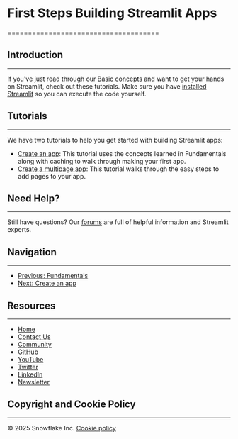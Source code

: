 # First Steps Building Streamlit Apps
=====================================

## Introduction
---------------

If you've just read through our [Basic concepts](/get-started/fundamentals/main-concepts) and want to get your hands on Streamlit, check out these tutorials. Make sure you have [installed Streamlit](/get-started/installation) so you can execute the code yourself.

## Tutorials
------------

We have two tutorials to help you get started with building Streamlit apps:

*   [Create an app](/get-started/tutorials/create-an-app): This tutorial uses the concepts learned in Fundamentals along with caching to walk through making your first app.
*   [Create a multipage app](/get-started/tutorials/create-a-multipage-app): This tutorial walks through the easy steps to add pages to your app.

## Need Help?
-------------

Still have questions? Our [forums](https://discuss.streamlit.io) are full of helpful information and Streamlit experts.

## Navigation
------------

*   [Previous: Fundamentals](/get-started/fundamentals)
*   [Next: Create an app](/get-started/tutorials/create-an-app)

## Resources
------------

*   [Home](/)
*   [Contact Us](mailto:hello@streamlit.io?subject=Contact%20from%20documentation%20)
*   [Community](https://discuss.streamlit.io)
*   [GitHub](https://github.com/streamlit)
*   [YouTube](https://www.youtube.com/channel/UC3LD42rjj-Owtxsa6PwGU5Q)
*   [Twitter](https://twitter.com/streamlit)
*   [LinkedIn](https://www.linkedin.com/company/streamlit)
*   [Newsletter](https://info.snowflake.com/streamlit-newsletter-sign-up.html)

## Copyright and Cookie Policy
-----------------------------

&copy; 2025 Snowflake Inc. [Cookie policy](/)